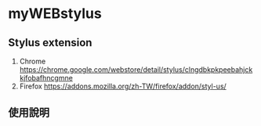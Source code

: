 # myWEBstylus
## Stylus extension
1. Chrome
https://chrome.google.com/webstore/detail/stylus/clngdbkpkpeebahjckkjfobafhncgmne
2. Firefox
https://addons.mozilla.org/zh-TW/firefox/addon/styl-us/


## 使用說明
